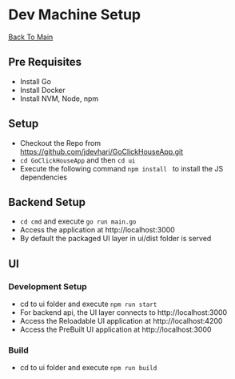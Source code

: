 # Dev Machine Setup

[Back To Main](README.md)

## Pre Requisites
- Install Go
- Install Docker
- Install NVM, Node, npm

## Setup
- Checkout the Repo from https://github.com/jdevhari/GoClickHouseApp.git
- `cd GoClickHouseApp` and then `cd ui`
- Execute the following command `npm install ` to install the JS dependencies
  
## Backend Setup
- `cd cmd` and execute ```go run main.go ```
- Access the application at http://localhost:3000
- By default the packaged UI layer in ui/dist folder is served

## UI 
### Development Setup
- cd to ui folder and execute ```npm run start ```
- For backend api, the UI layer connects to http://localhost:3000
- Access the Reloadable UI application at http://localhost:4200
- Access the PreBuilt   UI application at http://localhost:3000

### Build
- cd to ui folder and execute ```npm run build ```
